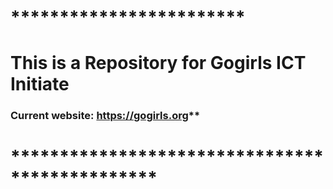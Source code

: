 # ************************
# This is a Repository for Gogirls ICT Initiate
### Current website: https://gogirls.org**
# ***********************************************